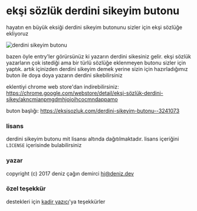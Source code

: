 # ekşi sözlük derdini sikeyim butonu

hayatın en büyük eksiği derdini sikeyim butonunu sizler için ekşi sözlüğe ekliyoruz

![derdini sikeyim butonu](http://i.imgur.com/RJIHOQJ.png)

bazen öyle entry'ler görürsünüz ki yazarın derdini sikesiniz gelir. ekşi sözlük yazarların çok istediği ama bir türlü sözlüğe eklenmeyen butonu sizler için yaptık. artık içinizden derdini sikeyim demek yerine sizin için hazırladığımız buton ile doya doya yazarın derdini sikebilirsiniz

eklentiyi chrome web store'dan indirebilirsiniz: https://chrome.google.com/webstore/detail/ekşi-sözlük-derdini-sikey/akncmianpmgdmhjojoihcocmndappamo

buton başlığı: https://eksisozluk.com/derdini-sikeyim-butonu--3241073


### lisans

derdini sikeyim butonu mit lisansı altında dağıtılmaktadır. lisans içeriğini `LICENSE` içerisinde bulabilirsiniz


### yazar

copyright (c) 2017 deniz çağın demirci <hi@deniz.dev>


### özel teşekkür
destekleri için [kadir yazıcı](https://github.com/kadiryazici)'ya teşekkürler